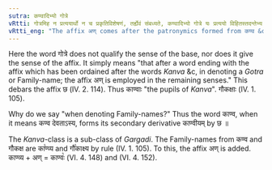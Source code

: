 ```yaml
---
sutra: कण्वादिभ्यो गोत्रे
vRtti: गोत्रमिह न प्रत्ययार्थो न च प्रकृतिविशेषणं, तर्ह्येवं संबध्यते, कण्वादिभ्यो गोत्रे यः प्रत्ययो विहितस्तदन्तेभ्य एवाण् प्रत्ययो भवति शैषिकः ॥
vRtti_eng: "The affix अण् comes after the patronymics formed from कण्व &c."
---
```

Here the word गोत्रे does not qualify the sense of the base, nor does it give the sense of the affix. It simply means "that after a word ending with the affix which has been ordained after the words _Kanva_ &c, in denoting a _Gotra_ or Family-name; the affix अण् is employed in the remaining senses." This debars the affix छ (IV. 2. 114). Thus काण्वाः "the pupils of _Kanva_". गौकक्षाः (IV. 1. 105).

Why do we say "when denoting Family-names?" Thus the word काण्व, when it means कण्व देवताऽस्य, forms its secondary derivative काण्वीयम् by छ ॥

The _Kanva_-class is a sub-class of _Gargadi_. The Family-names from कण्व and गौकक्ष are का꣡ण्व्य and गौ꣡काक्ष्य by rule (IV. 1. 105). To this, the affix अण् is added. काण्व्य + अण् = काण्वः꣡ (VI. 4. 148) and (VI. 4. 152).
